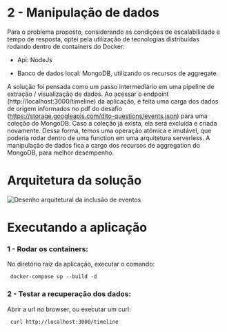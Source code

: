 
# 2 - Manipulação de dados

  

Para o problema proposto, considerando as condições de escalabilidade e tempo de resposta, optei pela utilização de tecnologias distribuídas rodando dentro de containers do Docker:

  

- Api: NodeJs

- Banco de dados local: MongoDB, utilizando os recursos de aggregate.

  

A solução foi pensada como um passo intermediário em uma pipeline de extração / visualização de dados. Ao acessar o endpoint (http://localhost:3000/timeline) da aplicação, é feita uma carga dos dados de origem informados no pdf do desafio (https://storage.googleapis.com/dito-questions/events.json) para uma coleção do MongoDB. Caso a coleção já exista, ela será excluída e criada novamente. Dessa forma, temos uma operação atômica e imutável, que poderia rodar dentro de uma function em uma arquitetura serverless. A manipulação de dados fica a cargo dos recursos de aggregation do MongoDB, para melhor desempenho.

  

# Arquitetura da solução
![Desenho arquitetural da inclusão de eventos](https://drive.google.com/uc?export=view&id=10Zif_-u9k2HtMLK1lLt5ISKYxrRj3BRb)  

# Executando a aplicação

  

### 1 - Rodar os containers:

No diretório raíz da aplicação, executar o comando:

	 docker-compose up --build -d

  

### 2 - Testar a recuperação dos dados:

Abrir a url no browser, ou executar um curl:

	 curl http://localhost:3000/timeline